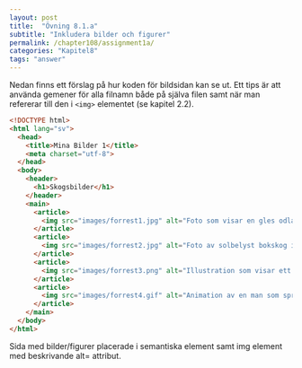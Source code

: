 ```yaml
---
layout: post
title:  "Övning 8.1.a"
subtitle: "Inkludera bilder och figurer"
permalink: /chapter108/assignment1a/
categories: "Kapitel8"
tags: "answer"
---
```

Nedan finns ett förslag på hur koden för bildsidan kan se ut. Ett tips är att använda gemener för alla filnamn både på själva filen samt när man refererar till den i `<img>` elementet (se kapitel 2.2).

```html
<!DOCTYPE html>
<html lang="sv">
  <head>
    <title>Mina Bilder 1</title>
    <meta charset="utf-8">
  </head>
  <body>
    <header>
      <h1>Skogsbilder</h1>
    </header>
    <main>
      <article>
        <img src="images/forrest1.jpg" alt="Foto som visar en gles odlad skog i norrland">
      </article>
      <article>
        <img src="images/forrest2.jpg" alt="Foto av solbelyst bokskog i skåne.">
      </article>
      <article>
        <img src="images/forrest3.png" alt="Illustration som visar ett träd.">
      </article>
      <article>
        <img src="images/forrest4.gif" alt="Animation av en man som springer i skogen.">
      </article>
    </main>
  </body>
</html>
```
<figcaption>Sida med bilder/figurer placerade i semantiska element samt img element med beskrivande alt= attribut.</figcaption>
